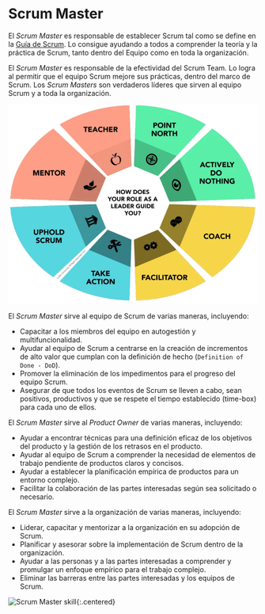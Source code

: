# Scrum Master

El _Scrum Master_ es responsable de establecer Scrum tal como se define en la [Guía de Scrum](https://scrumguides.org/docs/scrumguide/v2020/2020-Scrum-Guide-Spanish-European.pdf). Lo
consigue ayudando a todos a comprender la teoría y la práctica de Scrum, tanto <span class="highlight">dentro del Equipo como en toda la organización</span>.

El <span class="highlight">_Scrum Master_ es responsable de la efectividad del Scrum Team</span>. Lo logra al permitir que el equipo Scrum mejore sus prácticas, dentro del marco de Scrum.
Los _Scrum Masters_ son verdaderos líderes que sirven al equipo Scrum y a toda la organización.

![Valores Scrum](/imgs/opciones-sm.webp)

El _Scrum Master_ sirve al equipo de Scrum de varias maneras, incluyendo:
* Capacitar a los miembros del equipo en autogestión y multifuncionalidad.
*  Ayudar al equipo de Scrum a centrarse en la creación de incrementos de alto valor que cumplan con la definición de hecho (`Definition of Done - DoD`).
* Promover la <span class="highlight">eliminación de los impedimentos</span> para el progreso del equipo Scrum.
* Asegurar de <span class="highlight">que todos los eventos de Scrum se lleven a cabo</span>, sean positivos, productivos y que se respete el tiempo establecido (time-box) para cada uno de ellos.

El _Scrum Master_ sirve al _Product Owner_ de varias maneras, incluyendo:
* Ayudar a encontrar técnicas para una definición eficaz de los objetivos del producto y la gestión de los retrasos en el producto.
* Ayudar al equipo de Scrum a comprender la <span class="highlight">necesidad de elementos de trabajo pendiente de
productos claros y concisos</span>.
* Ayudar a establecer la planificación empírica de productos para un entorno complejo.
* Facilitar la <span class="highlight">colaboración de las partes interesadas</span> según sea solicitado o necesario.

El _Scrum Master_ sirve a la organización de varias maneras, incluyendo:
* Liderar, capacitar y mentorizar a la organización en su adopción de Scrum.
* Planificar y asesorar sobre la implementación de Scrum dentro de la organización.
* Ayudar a las personas y a las partes interesadas a comprender y <span class="highlight">promulgar un enfoque empírico para el trabajo complejo</span>.
* <span class="highlight">Eliminar las barreras</span> entre las partes interesadas y los equipos de Scrum.

![Scrum Master skill](https://external-content.duckduckgo.com/iu/?u=http%3A%2F%2Fblog.soshace.com%2Fwp-content%2Fuploads%2F2016%2F08%2FJediScrum.jpg&f=1&nofb=1){:.centered}
